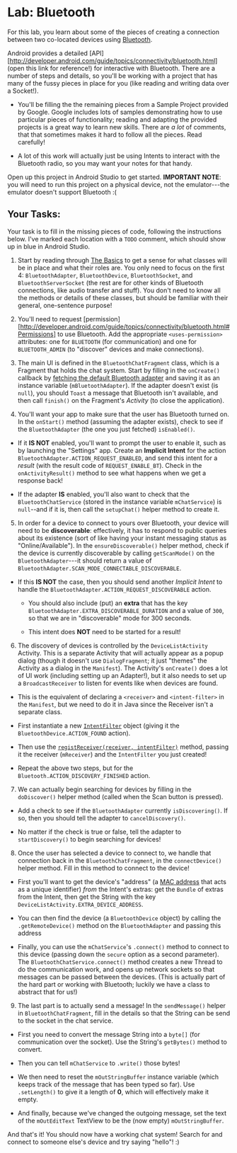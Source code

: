 # Lab: Bluetooth

For this lab, you learn about some of the pieces of creating a connection between two co-located devices using [Bluetooth](https://en.wikipedia.org/wiki/Bluetooth).

Android provides a detailed [API][http://developer.android.com/guide/topics/connectivity/bluetooth.html] (open this link for reference!) for interactive with Bluetooth. There are a number of steps and details, so you'll be working with a project that has many of the fussy pieces in place for you (like reading and writing data over a Socket!).

- You'll be filling the the remaining pieces from a Sample Project provided by Google. Google includes lots of samples demonstrating how to use particular pieces of functionality; reading and adapting the provided projects is a great way to learn new skills. There are _a lot_ of comments, that that sometimes makes it hard to follow all the pieces. Read carefully!

- A lot of this work will actually just be using Intents to interact with the Bluetooth radio, so you may want your notes for that handy.

Open up this project in Android Studio to get started. **IMPORTANT NOTE**: you will need to run this project on a physical device, not the emulator---the emulator doesn't support Bluetooth :(

## Your Tasks:
Your task is to fill in the missing pieces of code, following the instructions below. I've marked each location with a `TODO` comment, which should show up in blue in Android Studio.

1. Start by reading through [The Basics](http://developer.android.com/guide/topics/connectivity/bluetooth.html#TheBasics) to get a sense for what classes will be in place and what their roles are. You only need to focus on the first 4: `BluetoothAdapter`, `BluetoothDevice`, `BluetoothSocket`, and `BluetoothServerSocket` (the rest are for other kinds of Bluetooth connections, like audio transfer and stuff). You don't need to know all the methods or details of these classes, but should be familiar with their general, one-sentence purpose!

2. You'll need to request [permission][http://developer.android.com/guide/topics/connectivity/bluetooth.html#Permissions] to use Bluetooth. Add the appropriate `<uses-permission>` attributes: one for `BLUETOOTH` (for communication) and one for `BLUETOOTH_ADMIN` (to "discover" devices and make connections).

3. The main UI is defined in the `BluetoothChatFragment` class, which is a Fragment that holds the chat system. Start by filling in the `onCreate()` callback by <a href="http://developer.android.com/reference/android/bluetooth/BluetoothAdapter.html#getDefaultAdapter()">fetching the default Bluetooth adapter</a> and saving it as an instance variable (`mBluetoothAdapter`). If the adapter doesn't exist (is `null`), you should `Toast` a message that Bluetooth isn't available, and then call `finish()` on the Fragment's _Activity_ (to close the application).

4. You'll want your app to make sure that the user has Bluetooth turned on. In the `onStart()` method (assuming the adapter exists), check to see if the `BluetoothAdapter` (the one you just fetched) `isEnabled()`.

  - If it **IS NOT** enabled, you'll want to prompt the user to enable it, such as by launching the "Settings" app. Create an **Implicit Intent** for the action `BluetoothAdapter.ACTION_REQUEST_ENABLED`, and send this intent for a _result_ (with the result code of `REQUEST_ENABLE_BT`). Check in the `onActivityResult()` method to see what happens when we get a response back!

  - If the adapter **IS** enabled, you'll also want to check that the `BluetoothChatService` (stored in the instance variable `mChatService`) is `null`--and if it is, then call the `setupChat()` helper method to create it.

5. In order for a device to connect to yours over Bluetooth, your device will need to be **discoverable**: effectively, it has to respond to public queries about its existence (sort of like having your instant messaging status as "Online/Available"). In the `ensureDiscoverable()` helper method, check if the device is currently discoverable by calling `getScanMode()` on the `BluetoothAdapter`---it should return a value of `BluetoothAdapter.SCAN_MODE_CONNECTABLE_DISCOVERABLE`.

  - If this **IS NOT** the case, then you should send another _Implicit Intent_ to handle the `BluetoothAdapter.ACTION_REQUEST_DISCOVERABLE` action.

    - You should also include (put) an **extra** that has the key `BluetoothAdapter.EXTRA_DISCOVERABLE_DURATION` and a value of `300`, so that we are in "discoverable" mode for 300 seconds.

    - This intent does **NOT** need to be started for a result!

6. The discovery of devices is controlled by the `DeviceListActivity` Activity. This is a separate Activity that will actually appear as a popup dialog (though it doesn't use `DialogFragment`; it just "themes" the Activity as a dialog in the `Manifest`). The Activity's `onCreate()` does a lot of UI work (including setting up an Adapter!), but it also needs to set up a `BroadcastReceiver` to listen for events like when devices are found.

  - This is the equivalent of declaring a `<receiver>` and `<intent-filter>` in the `Manifest`, but we need to do it in Java since the Receiver isn't a separate class.

  - First instantiate a new <a href="http://developer.android.com/reference/android/content/IntentFilter.html#IntentFilter(java.lang.String)">`IntentFilter`</a> object (giving it the `BluetoothDevice.ACTION_FOUND` action).

  - Then use the <a href="http://developer.android.com/reference/android/content/Context.html#registerReceiver(android.content.BroadcastReceiver, android.content.IntentFilter)">`registReceiver(receiver, intentFilter)`</a> method, passing it the receiver (`mReceiver`) and the `IntentFilter` you just created!

  - Repeat the above two steps, but for the `Bluetooth.ACTION_DISCOVERY_FINISHED` action.

7. We can actually begin searching for devices by filling in the `doDiscover()` helper method (called when the Scan button is pressed).

  - Add a check to see if the `BluetoothAdapter` currently `isDiscovering()`. If so, then you should tell the adapter to `cancelDiscovery()`.

  - No matter if the check is true or false, tell the adapter to `startDiscovery()` to begin searching for devices!

8. Once the user has selected a device to connect to, we handle that connection back in the `BluetoothChatFragment`, in the `connectDevice()` helper method. Fill in this method to connect to the device!

  - First you'll want to get the device's "address" (a [MAC address](https://en.wikipedia.org/wiki/MAC_address) that acts as a unique identifier) _from_ the Intent's extras: get the `Bundle` of extras from the Intent, then get the String with the key `DeviceListActivity.EXTRA_DEVICE_ADDRESS`.

  - You can then find the device (a `BluetoothDevice` object) by calling the `.getRemoteDevice()` method on the `BluetoothAdapter` and passing this address

  - Finally, you can use the `mChatService`'s `.connect()` method to connect to this device (passing down the `secure` option as a second parameter). The `BluetoothChatService.connect()` method creates a new Thread to do the communication work, and opens up network sockets so that messages can be passed between the devices. (This is actually part of the hard part or working with Bluetooth; luckily we have a class to abstract that for us!)

9. The last part is to actually send a message! In the `sendMessage()` helper in `BluetoothChatFragment`, fill in the details so that the String can be send to the socket in the chat service.

  - First you need to convert the message String into a `byte[]` (for communication over the socket). Use the String's `getBytes()` method to convert.

  - Then you can tell `mChatService` to `.write()` those bytes!

  - We then need to reset the `mOutStringBuffer` instance variable (which keeps track of the message that has been typed so far). Use `.setLength()` to give it a length of **0**, which will effectively make it empty.

  - And finally, because we've changed the outgoing message, set the text of the `mOutEditText` TextView to be the (now empty) `mOutStringBuffer`.

And that's it! You should now have a working chat system! Search for and connect to someone else's device and try saying "hello"! :)
